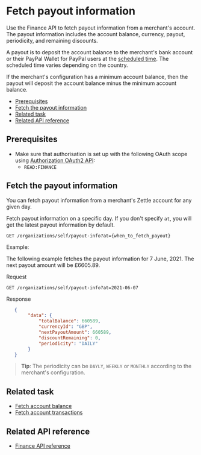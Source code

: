 Fetch payout information
===
Use the Finance API to fetch payout information from a merchant's account. The payout information includes the account balance, currency, payout, periodicity, and remaining discounts. 

A payout is to deposit the account balance to the merchant's bank account or their PayPal Wallet for PayPal users at the [scheduled time](https://www.zettle.com/help/articles/1084784-deposits). The scheduled time varies depending on the country.

If the merchant's configuration has a minimum account balance, then the payout will deposit the account balance minus the minimum account balance.

* [Prerequisites](#prerequisites)
* [Fetch the payout information](#fetch-the-payout-information)
* [Related task](#related-task)
* [Related API reference](#related-api-reference)

## Prerequisites
* Make sure that authorisation is set up with the following OAuth scope using [Authorization OAuth2 API](../../authorization.adoc):
    * `READ:FINANCE`

## Fetch the payout information
You can fetch payout information from a merchant's Zettle account for any given day.

Fetch payout information on a specific day. If you don't specify `at`, you will get the latest payout information by default.
     
   ```
   GET /organizations/self/payout-info?at={when_to_fetch_payout}
   ```

   Example:
   
   The following example fetches the payout information for 7 June, 2021. The next payout amount will be £6605.89.
   
   Request   
   ```
   GET /organizations/self/payout-info?at=2021-06-07
   ```
   Response   
   ```json
      {
           "data": {
               "totalBalance": 660589,
               "currencyId": "GBP",
               "nextPayoutAmount": 660589,
               "discountRemaining": 0,
               "periodicity": "DAILY"
           }
      }        
   ```

   > **Tip**: The periodicity can be `DAYLY`, `WEEKLY` or `MONTHLY` according to the merchant's configuration.        

## Related task
* [Fetch account balance](fetch-account-balance.md)
* [Fetch account transactions](fetch-account-transactions.md)

## Related API reference
* [Finance API reference](../api-reference.md)